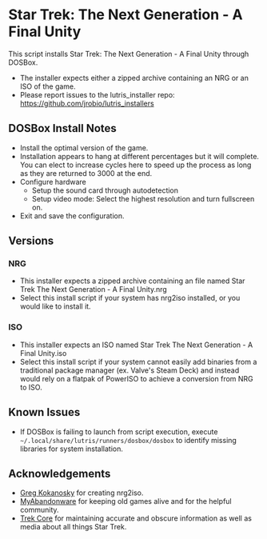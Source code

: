 # Star Trek: The Next Generation - A Final Unity

This script installs Star Trek: The Next Generation - A Final Unity through 
DOSBox.

- The installer expects either a zipped archive containing an NRG or an ISO of 
the game.
- Please report issues to the lutris_installer repo: 
https://github.com/jrobio/lutris_installers

## DOSBox Install Notes

- Install the optimal version of the game. 
- Installation appears to hang at different percentages but it will complete. 
You can elect to increase cycles here to speed up the process as long as they 
are returned to 3000 at the end.
- Configure hardware
    - Setup the sound card through autodetection
    - Setup video mode: Select the highest resolution and turn fullscreen on.
- Exit and save the configuration.

## Versions

### NRG

- This installer expects a zipped archive containing an file named Star Trek The
 Next Generation - A Final Unity.nrg
- Select this install script if your system has nrg2iso installed, or you would 
like to install it.

### ISO

- This installer expects an ISO named Star Trek The Next Generation - A Final 
Unity.iso
- Select this install script if your system cannot easily add binaries from a 
traditional package manager (ex. Valve's Steam Deck) and instead would rely on a
 flatpak of PowerISO to achieve a conversion from NRG to ISO.

## Known Issues

- If DOSBox is failing to launch from script execution, execute 
`~/.local/share/lutris/runners/dosbox/dosbox` to identify missing libraries for 
system installation.

## Acknowledgements

- [Greg Kokanosky](http://gregory.kokanosky.free.fr/v4/) for creating nrg2iso.
- [MyAbandonware](https://www.myabandonware.com/game/star-trek-the-next-generation-a-final-unity-3qm) 
for keeping old games alive and for the helpful community.
- [Trek Core](https://gaming.trekcore.com/finalunity/) for maintaining accurate 
and obscure information as well as media about all things Star Trek.
